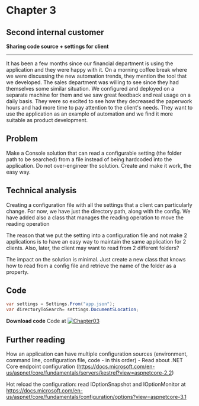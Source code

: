 # Chapter 3
## Second internal customer
**Sharing code source + settings for client**

----
It has been a few months since our financial department is using the application and they were happy with it. On a morning coffee break where we were discussing the new automation trends, they mention the tool that we developed. The sales department was willing to see since they had themselves some similar situation.
We configured and deployed on a separate machine for them and we saw great feedback and real usage on a daily basis. They were so excited to see how they decreased the paperwork hours and had more time to pay attention to the client's needs.
They want to use the application as an example of automation and we find it more suitable as product development.

## Problem
Make a Console solution that can read a configurable setting (the folder path to be searched) from a file instead of being hardcoded into the application. Do not over-engineer the solution. Create and make it work, the easy way.


## Technical analysis

Creating a configuration file with all the settings that a client can particularly change. For now, we have just the directory path, along with the config. We have added also a class that manages the reading operation to move the reading operation

The reason that we put the setting into a configuration file and not make 2 applications is to have an easy way to maintain the same application for 2 clients. Also, later, the client may want to read from 2 different folders?

The impact on the solution is minimal. Just create a new class that knows how to read from a config file and retrieve the name of the folder as a property.

## Code

```csharp
var settings = Settings.From("app.json");
var directoryToSearch= settings.DocumentSLocation;
```
**Download code**
Code at [![Chapter03](https://ignatandrei.github.io/console_to_saas/Chapter03.svg)](https://ignatandrei.github.io/console_to_saas/sources/Chapter03.zip)


## Further reading
How an application can have multiple configuration sources (environment, command line, configuration file, code - in this order) - Read about .NET Core endpoint configuration (https://docs.microsoft.com/en-us/aspnet/core/fundamentals/servers/kestrel?view=aspnetcore-2.2)

Hot reload the configuration: read IOptionSnapshot and IOptionMonitor at https://docs.microsoft.com/en-us/aspnet/core/fundamentals/configuration/options?view=aspnetcore-3.1 

